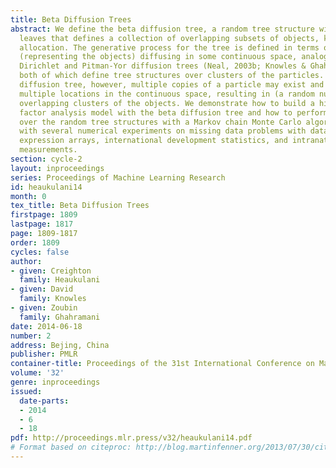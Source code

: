 ```yaml
---
title: Beta Diffusion Trees
abstract: We define the beta diffusion tree, a random tree structure with a set of
  leaves that defines a collection of overlapping subsets of objects, known as a feature
  allocation. The generative process for the tree is defined in terms of particles
  (representing the objects) diffusing in some continuous space, analogously to the
  Dirichlet and Pitman-Yor diffusion trees (Neal, 2003b; Knowles & Ghahramani, 2011),
  both of which define tree structures over clusters of the particles. With the beta
  diffusion tree, however, multiple copies of a particle may exist and diffuse to
  multiple locations in the continuous space, resulting in (a random number of) possibly
  overlapping clusters of the objects. We demonstrate how to build a hierarchically-clustered
  factor analysis model with the beta diffusion tree and how to perform inference
  over the random tree structures with a Markov chain Monte Carlo algorithm. We conclude
  with several numerical experiments on missing data problems with data sets of gene
  expression arrays, international development statistics, and intranational socioeconomic
  measurements.
section: cycle-2
layout: inproceedings
series: Proceedings of Machine Learning Research
id: heaukulani14
month: 0
tex_title: Beta Diffusion Trees
firstpage: 1809
lastpage: 1817
page: 1809-1817
order: 1809
cycles: false
author:
- given: Creighton
  family: Heaukulani
- given: David
  family: Knowles
- given: Zoubin
  family: Ghahramani
date: 2014-06-18
number: 2
address: Bejing, China
publisher: PMLR
container-title: Proceedings of the 31st International Conference on Machine Learning
volume: '32'
genre: inproceedings
issued:
  date-parts:
  - 2014
  - 6
  - 18
pdf: http://proceedings.mlr.press/v32/heaukulani14.pdf
# Format based on citeproc: http://blog.martinfenner.org/2013/07/30/citeproc-yaml-for-bibliographies/
---
```

